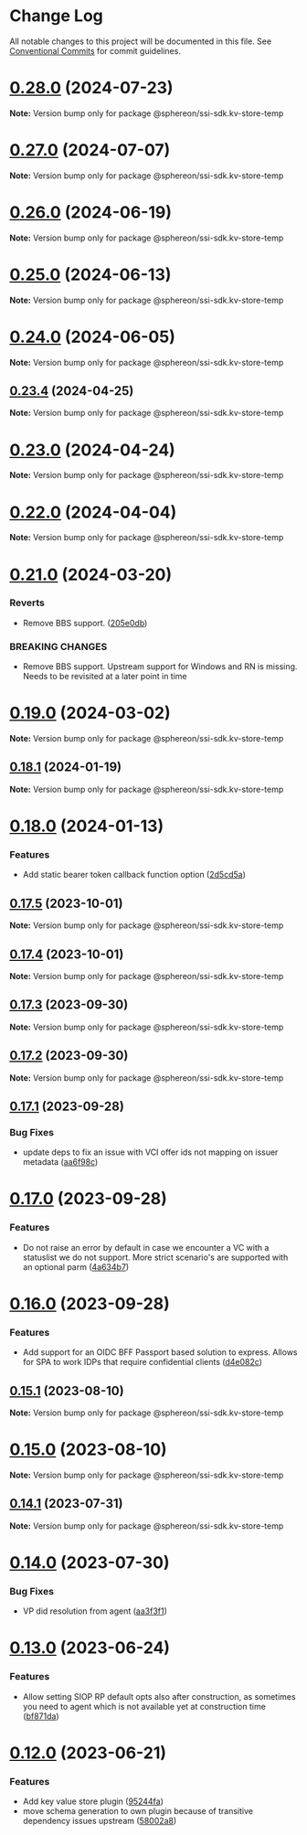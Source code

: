 # Change Log

All notable changes to this project will be documented in this file.
See [Conventional Commits](https://conventionalcommits.org) for commit guidelines.

# [0.28.0](https://github.com/uport-project/veramo/compare/v0.27.0...v0.28.0) (2024-07-23)

**Note:** Version bump only for package @sphereon/ssi-sdk.kv-store-temp

# [0.27.0](https://github.com/uport-project/veramo/compare/v0.26.0...v0.27.0) (2024-07-07)

**Note:** Version bump only for package @sphereon/ssi-sdk.kv-store-temp

# [0.26.0](https://github.com/uport-project/veramo/compare/v0.25.0...v0.26.0) (2024-06-19)

**Note:** Version bump only for package @sphereon/ssi-sdk.kv-store-temp

# [0.25.0](https://github.com/uport-project/veramo/compare/v0.24.0...v0.25.0) (2024-06-13)

**Note:** Version bump only for package @sphereon/ssi-sdk.kv-store-temp

# [0.24.0](https://github.com/uport-project/veramo/compare/v0.23.4...v0.24.0) (2024-06-05)

**Note:** Version bump only for package @sphereon/ssi-sdk.kv-store-temp

## [0.23.4](https://github.com/uport-project/veramo/compare/v0.23.2...v0.23.4) (2024-04-25)

**Note:** Version bump only for package @sphereon/ssi-sdk.kv-store-temp

# [0.23.0](https://github.com/uport-project/veramo/compare/v0.22.0...v0.23.0) (2024-04-24)

**Note:** Version bump only for package @sphereon/ssi-sdk.kv-store-temp

# [0.22.0](https://github.com/uport-project/veramo/compare/v0.21.1...v0.22.0) (2024-04-04)

**Note:** Version bump only for package @sphereon/ssi-sdk.kv-store-temp

# [0.21.0](https://github.com/uport-project/veramo/compare/v0.19.0...v0.21.0) (2024-03-20)

### Reverts

- Remove BBS support. ([205e0db](https://github.com/uport-project/veramo/commit/205e0db2bb985bf33a618576955d8b28a39ff932))

### BREAKING CHANGES

- Remove BBS support. Upstream support for Windows and RN is missing. Needs to be revisited at a later point in time

# [0.19.0](https://github.com/uport-project/veramo/compare/v0.18.1...v0.19.0) (2024-03-02)

**Note:** Version bump only for package @sphereon/ssi-sdk.kv-store-temp

## [0.18.1](https://github.com/uport-project/veramo/compare/v0.18.0...v0.18.1) (2024-01-19)

**Note:** Version bump only for package @sphereon/ssi-sdk.kv-store-temp

# [0.18.0](https://github.com/uport-project/veramo/compare/v0.17.5...v0.18.0) (2024-01-13)

### Features

- Add static bearer token callback function option ([2d5cd5a](https://github.com/uport-project/veramo/commit/2d5cd5ad429aa5bf7a1864ce6a09bf2196e37d63))

## [0.17.5](https://github.com/uport-project/veramo/compare/v0.17.4...v0.17.5) (2023-10-01)

**Note:** Version bump only for package @sphereon/ssi-sdk.kv-store-temp

## [0.17.4](https://github.com/uport-project/veramo/compare/v0.17.3...v0.17.4) (2023-10-01)

**Note:** Version bump only for package @sphereon/ssi-sdk.kv-store-temp

## [0.17.3](https://github.com/uport-project/veramo/compare/v0.17.2...v0.17.3) (2023-09-30)

**Note:** Version bump only for package @sphereon/ssi-sdk.kv-store-temp

## [0.17.2](https://github.com/uport-project/veramo/compare/v0.17.1...v0.17.2) (2023-09-30)

**Note:** Version bump only for package @sphereon/ssi-sdk.kv-store-temp

## [0.17.1](https://github.com/uport-project/veramo/compare/v0.17.0...v0.17.1) (2023-09-28)

### Bug Fixes

- update deps to fix an issue with VCI offer ids not mapping on issuer metadata ([aa6f98c](https://github.com/uport-project/veramo/commit/aa6f98c951b41b9273a9128fbc0c08f4eb5aa41b))

# [0.17.0](https://github.com/uport-project/veramo/compare/v0.16.0...v0.17.0) (2023-09-28)

### Features

- Do not raise an error by default in case we encounter a VC with a statuslist we do not support. More strict scenario's are supported with an optional parm ([4a634b7](https://github.com/uport-project/veramo/commit/4a634b77aadb59b93dd384018e64045fe95762e7))

# [0.16.0](https://github.com/uport-project/veramo/compare/v0.15.1...v0.16.0) (2023-09-28)

### Features

- Add support for an OIDC BFF Passport based solution to express. Allows for SPA to work IDPs that require confidential clients ([d4e082c](https://github.com/uport-project/veramo/commit/d4e082c76693b2449a0bf101db99e974fe4a796f))

## [0.15.1](https://github.com/uport-project/veramo/compare/v0.15.0...v0.15.1) (2023-08-10)

**Note:** Version bump only for package @sphereon/ssi-sdk.kv-store-temp

# [0.15.0](https://github.com/uport-project/veramo/compare/v0.14.1...v0.15.0) (2023-08-10)

**Note:** Version bump only for package @sphereon/ssi-sdk.kv-store-temp

## [0.14.1](https://github.com/uport-project/veramo/compare/v0.14.0...v0.14.1) (2023-07-31)

**Note:** Version bump only for package @sphereon/ssi-sdk.kv-store-temp

# [0.14.0](https://github.com/uport-project/veramo/compare/v0.13.0...v0.14.0) (2023-07-30)

### Bug Fixes

- VP did resolution from agent ([aa3f3f1](https://github.com/uport-project/veramo/commit/aa3f3f1173f502c5414a2237231306311ed4d1fc))

# [0.13.0](https://github.com/uport-project/veramo/compare/v0.12.0...v0.13.0) (2023-06-24)

### Features

- Allow setting SIOP RP default opts also after construction, as sometimes you need to agent which is not available yet at construction time ([bf871da](https://github.com/uport-project/veramo/commit/bf871dab0dc670c4e072d177998c6890f28b8fa7))

# [0.12.0](https://github.com/uport-project/veramo/compare/v0.11.0...v0.12.0) (2023-06-21)

### Features

- Add key value store plugin ([95244fa](https://github.com/uport-project/veramo/commit/95244fa9f6c79d47660f1afee39c2c9db50f0e27))
- move schema generation to own plugin because of transitive dependency issues upstream ([58002a8](https://github.com/uport-project/veramo/commit/58002a861f7ed504b0e1d4250d556f8414f961a0))
